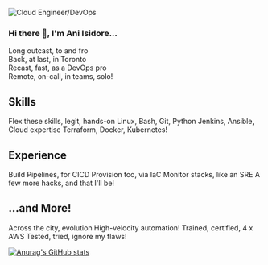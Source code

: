 ![Cloud Engineer/DevOps](https://user-images.githubusercontent.com/57046137/147709351-5f07724d-f429-4659-9bdf-276c7e2a1db3.png)
### Hi there 👋, I'm Ani Isidore...

Long outcast, to and fro  
Back, at last, in Toronto  
Recast, fast, as a DevOps pro  
Remote, on-call, in teams, solo!  

## Skills

Flex these skills, legit, hands-on
Linux, Bash, Git, Python
Jenkins, Ansible, Cloud expertise
Terraform, Docker, Kubernetes!

## Experience

Build Pipelines, for CICD
Provision too, via IaC
Monitor stacks, like an SRE
A few more hacks, and that I'll be! 

## ...and More!

Across the city, evolution
High-velocity automation!
Trained, certified, 4 x AWS
Tested, tried, ignore my flaws!



<!--
**anisidore/anisidore** is a ✨ _special_ ✨ repository because its `README.md` (this file) appears on your GitHub profile.

Here are some ideas to get you started:

- 🔭 I’m currently working on ...
- 🌱 I’m currently learning ...
- 👯 I’m looking to collaborate on ...
- 🤔 I’m looking for help with ...
- 💬 Ask me about ...
- 📫 How to reach me: ...
- 😄 Pronouns: ...
- ⚡ Fun fact: ...
-->

[![Anurag's GitHub stats](https://github-readme-stats.vercel.app/api?username=anisidore)](https://github.com/anuraghazra/github-readme-stats)
